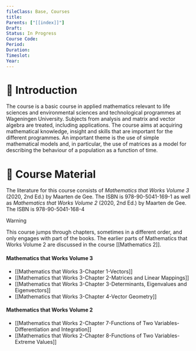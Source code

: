 ```yaml
---
fileClass: Base, Courses
title: 
Parents: ["[[index]]"]
Draft: 
Status: In Progress
Course Code: 
Period: 
Duration: 
Timeslot: 
Year: 
---
```

# 🔎 Introduction
The course is a basic course in applied mathematics relevant to life sciences and environmental sciences and technological programmes at Wageningen University. Subjects from analysis and matrix and vector algebra are treated, including applications. The course aims at acquiring mathematical knowledge, insight and skills that are important for the different programmes. An important theme is the use of simple mathematical models and, in particular, the use of matrices as a model for describing the behaviour of a population as a function of time. 

# 📖 Course Material
The literature for this course consists of *Mathematics that Works Volume 3* (2020, 2nd Ed.) by Maarten de Gee. The ISBN is 978-90-5041-169-1 as well as *Mathematics that Works Volume 2* (2020, 2nd Ed.) by Maarten de Gee. The ISBN is 978-90-5041-168-4

>[!Warning]
>This course jumps through chapters, sometimes in a different order, and only engages with part of the books. The earlier parts of Mathematics that Works Volume 2 are discussed in the course [[Mathematics 2]].  

#### Mathematics that Works Volume 3
- [[Mathematics that Works 3-Chapter 1-Vectors]]
- [[Mathematics that Works 3-Chapter 2-Matrices and Linear Mappings]]
- [[Mathematics that Works 3-Chapter 3-Determinants, Eigenvalues and Eigenvectors]]
- [[Mathematics that Works 3-Chapter 4-Vector Geometry]]

#### Mathematics that Works Volume 2
- [[Mathematics that Works 2-Chapter 7-Functions of Two Variables-Differentiation and Integration]]
- [[Mathematics that Works 2-Chapter 8-Functions of Two Variables-Extreme Values]]
